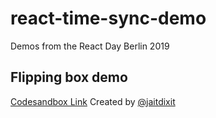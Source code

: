 # react-time-sync-demo
Demos from the React Day Berlin 2019

## Flipping box demo

[Codesandbox Link](https://codesandbox.io/s/react-day-berlin-demo-m6yf9)
Created by [@jaitdixit](https://twitter.com/jaitdixit)
